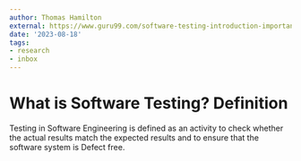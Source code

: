 ```yaml
---
author: Thomas Hamilton
external: https://www.guru99.com/software-testing-introduction-importance.html
date: '2023-08-18'
tags:
- research
- inbox
---
```


# What is Software Testing? Definition

Testing in Software Engineering is defined as an activity to check whether the actual results match the expected results and to ensure that the software system is Defect free.
